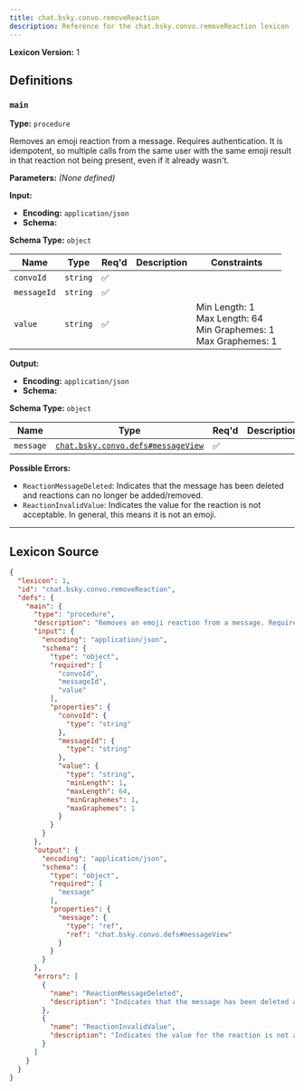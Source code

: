 ```yaml
---
title: chat.bsky.convo.removeReaction
description: Reference for the chat.bsky.convo.removeReaction lexicon
---
```

**Lexicon Version:** 1

## Definitions

<a name="main"></a>
### `main`

**Type:** `procedure`

Removes an emoji reaction from a message. Requires authentication. It is idempotent, so multiple calls from the same user with the same emoji result in that reaction not being present, even if it already wasn't.

**Parameters:** _(None defined)_

**Input:**

- **Encoding:** `application/json`
- **Schema:**

**Schema Type:** `object`

| Name | Type | Req'd  | Description | Constraints |
|------|------|----------|-------------|-------------|
| `convoId` | `string` | ✅  |  |  |
| `messageId` | `string` | ✅  |  |  |
| `value` | `string` | ✅  |  | Min Length: 1<br/>Max Length: 64<br/>Min Graphemes: 1<br/>Max Graphemes: 1 |
**Output:**

- **Encoding:** `application/json`
- **Schema:**

**Schema Type:** `object`

| Name | Type | Req'd  | Description | Constraints |
|------|------|----------|-------------|-------------|
| `message` | [`chat.bsky.convo.defs#messageView`](lexicons/chat/bsky/convo/defs#messageView) | ✅  |  |  |
**Possible Errors:**

- `ReactionMessageDeleted`: Indicates that the message has been deleted and reactions can no longer be added/removed.
- `ReactionInvalidValue`: Indicates the value for the reaction is not acceptable. In general, this means it is not an emoji.

---

## Lexicon Source
```json
{
  "lexicon": 1,
  "id": "chat.bsky.convo.removeReaction",
  "defs": {
    "main": {
      "type": "procedure",
      "description": "Removes an emoji reaction from a message. Requires authentication. It is idempotent, so multiple calls from the same user with the same emoji result in that reaction not being present, even if it already wasn't.",
      "input": {
        "encoding": "application/json",
        "schema": {
          "type": "object",
          "required": [
            "convoId",
            "messageId",
            "value"
          ],
          "properties": {
            "convoId": {
              "type": "string"
            },
            "messageId": {
              "type": "string"
            },
            "value": {
              "type": "string",
              "minLength": 1,
              "maxLength": 64,
              "minGraphemes": 1,
              "maxGraphemes": 1
            }
          }
        }
      },
      "output": {
        "encoding": "application/json",
        "schema": {
          "type": "object",
          "required": [
            "message"
          ],
          "properties": {
            "message": {
              "type": "ref",
              "ref": "chat.bsky.convo.defs#messageView"
            }
          }
        }
      },
      "errors": [
        {
          "name": "ReactionMessageDeleted",
          "description": "Indicates that the message has been deleted and reactions can no longer be added/removed."
        },
        {
          "name": "ReactionInvalidValue",
          "description": "Indicates the value for the reaction is not acceptable. In general, this means it is not an emoji."
        }
      ]
    }
  }
}
```
